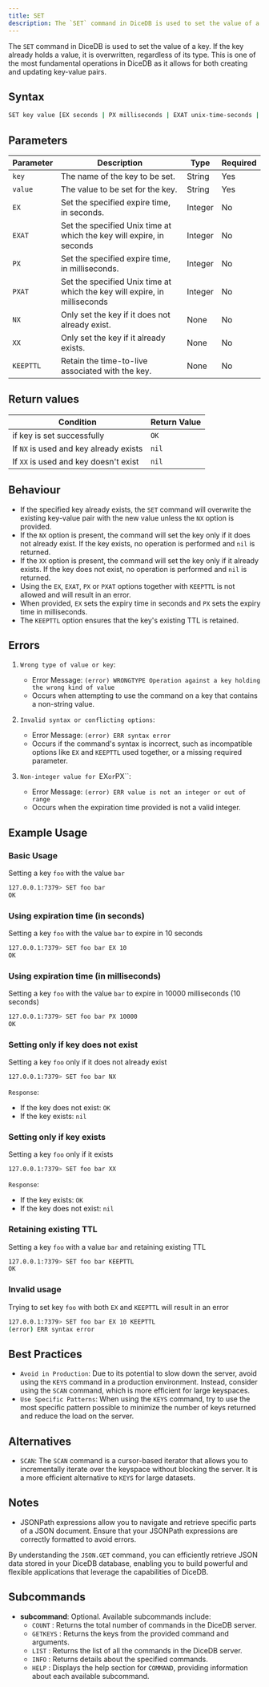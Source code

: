 ```yaml
---
title: SET
description: The `SET` command in DiceDB is used to set the value of a key. If the key already holds a value, it is overwritten, regardless of its type. This is one of the most fundamental operations in DiceDB as it allows for both creating and updating key-value pairs.
---
```

<!-- description in 2 to 3 sentences, following is an example -->
The `SET` command in DiceDB is used to set the value of a key. If the key already holds a value, it is overwritten, regardless of its type. This is one of the most fundamental operations in DiceDB as it allows for both creating and updating key-value pairs.

## Syntax

```bash
SET key value [EX seconds | PX milliseconds | EXAT unix-time-seconds | PXAT unix-time-milliseconds | KEEPTTL] [NX | XX]
```
<!-- If the command have subcommands please mention but do not consider them as arguments -->
<!-- please mention them in subcommands section and create their individual documents -->

## Parameters
<!-- please add all parameters, small description, type and required, see example for SET command-->
| Parameter | Description                                                               | Type    | Required |
|-----------|---------------------------------------------------------------------------|---------|----------|
| `key`     | The name of the key to be set.                                            | String  | Yes      |
| `value`   | The value to be set for the key.                                          | String  | Yes      |
| `EX`      | Set the specified expire time, in seconds.                                | Integer | No       |
| `EXAT`    | Set the specified Unix time at which the key will expire, in seconds      | Integer | No       |
| `PX`      | Set the specified expire time, in milliseconds.                           | Integer | No       |
| `PXAT`    | Set the specified Unix time at which the key will expire, in milliseconds | Integer | No       |
| `NX`      | Only set the key if it does not already exist.                            | None    | No       |
| `XX`      | Only set the key if it already exists.                                    | None    | No       |
| `KEEPTTL` | Retain the time-to-live associated with the key.                          | None    | No       |

## Return values
<!-- add all scenarios, see below example for SET -->

| Condition                                      | Return Value                                      |
|------------------------------------------------|---------------------------------------------------|
| if key is set successfully                     | `OK`                                              |
| If `NX` is used and key already exists         | `nil`                                             |
| If `XX` is used and key doesn't exist          | `nil`                                             |

## Behaviour
<!-- How does the command execute goes here, kind of explaining the underlying algorithm -->
<!-- see below example for SET command -->
<!-- Please modify for the command by going through the code -->
- If the specified key already exists, the `SET` command will overwrite the existing key-value pair with the new value unless the `NX` option is provided.
- If the `NX` option is present, the command will set the key only if it does not already exist. If the key exists, no operation is performed and `nil` is returned.
- If the `XX` option is present, the command will set the key only if it already exists. If the key does not exist, no operation is performed and `nil` is returned.
- Using the `EX`, `EXAT`, `PX` or `PXAT` options together with `KEEPTTL` is not allowed and will result in an error.
- When provided, `EX` sets the expiry time in seconds and `PX` sets the expiry time in milliseconds.
- The `KEEPTTL` option ensures that the key's existing TTL is retained.


## Errors
<!-- sample errors, please update for commands-->
<!-- please add all the errors here -->
<!-- incase of a dynamic error message, feel free to use variable names -->

1. `Wrong type of value or key`:

   - Error Message: `(error) WRONGTYPE Operation against a key holding the wrong kind of value`
   - Occurs when attempting to use the command on a key that contains a non-string value.

2. `Invalid syntax or conflicting options`:

   - Error Message: `(error) ERR syntax error`
   - Occurs if the command's syntax is incorrect, such as incompatible options like `EX` and `KEEPTTL` used together, or a missing required parameter.

3. `Non-integer value for `EX`or`PX\`\`:

   - Error Message: `(error) ERR value is not an integer or out of range`
   - Occurs when the expiration time provided is not a valid integer.

## Example Usage

### Basic Usage
<!-- examples here are for set, please update them for the command -->

Setting a key `foo` with the value `bar`

```bash
127.0.0.1:7379> SET foo bar
OK
```
<!-- Please use detailed scenarios and edges cases if possible -->
### Using expiration time (in seconds)

Setting a key `foo` with the value `bar` to expire in 10 seconds

```bash
127.0.0.1:7379> SET foo bar EX 10
OK
```

### Using expiration time (in milliseconds)

Setting a key `foo` with the value `bar` to expire in 10000 milliseconds (10 seconds)

```bash
127.0.0.1:7379> SET foo bar PX 10000
OK
```

### Setting only if key does not exist

Setting a key `foo` only if it does not already exist

```bash
127.0.0.1:7379> SET foo bar NX
```

`Response`:

- If the key does not exist: `OK`
- If the key exists: `nil`

### Setting only if key exists

Setting a key `foo` only if it exists

```bash
127.0.0.1:7379> SET foo bar XX
```

`Response`:

- If the key exists: `OK`
- If the key does not exist: `nil`

### Retaining existing TTL

Setting a key `foo` with a value `bar` and retaining existing TTL

```bash
127.0.0.1:7379> SET foo bar KEEPTTL
OK
```

### Invalid usage

Trying to set key `foo` with both `EX` and `KEEPTTL` will result in an error

```bash
127.0.0.1:7379> SET foo bar EX 10 KEEPTTL
(error) ERR syntax error
```
<!-- Optional: Used when additional information is to conveyed to users -->
<!-- For example warnings about usage ex: Keys * -->
<!-- OR alternatives of the commands -->
<!-- Or perhaps deprecation warning -->
<!-- anything related to the command which cannot be shared in other sections -->

<!-- Optional -->
## Best Practices
<!-- below example from Keys command -->
- `Avoid in Production`: Due to its potential to slow down the server, avoid using the `KEYS` command in a production environment. Instead, consider using the `SCAN` command, which is more efficient for large keyspaces.
- `Use Specific Patterns`: When using the `KEYS` command, try to use the most specific pattern possible to minimize the number of keys returned and reduce the load on the server.

<!-- Optional -->
## Alternatives
<!-- below example from keys command -->
- `SCAN`: The `SCAN` command is a cursor-based iterator that allows you to incrementally iterate over the keyspace without blocking the server. It is a more efficient alternative to `KEYS` for large datasets.

<!-- Optional -->
## Notes
<!-- below example from json.get command -->
- JSONPath expressions allow you to navigate and retrieve specific parts of a JSON document. Ensure that your JSONPath expressions are correctly formatted to avoid errors.

By understanding the `JSON.GET` command, you can efficiently retrieve JSON data stored in your DiceDB database, enabling you to build powerful and flexible applications that leverage the capabilities of DiceDB.

<!-- Optional -->
## Subcommands
<!-- if the command you are working on has subcommands -->
<!-- please mention them here and add links to the pages -->
<!-- please see below example for COMMAND docs -->
<!-- follow below bullet structure -->
- **subcommand**: Optional. Available subcommands include:
  - `COUNT` : Returns the total number of commands in the DiceDB server.
  - `GETKEYS` : Returns the keys from the provided command and arguments.
  - `LIST` : Returns the list of all the commands in the DiceDB server.
  - `INFO` : Returns details about the specified commands.
  - `HELP` : Displays the help section for `COMMAND`, providing information about each available subcommand.
